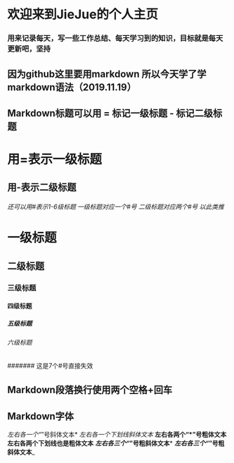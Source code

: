 # 欢迎来到JieJue的个人主页
### 用来记录每天，写一些工作总结、每天学习到的知识，目标就是每天更新吧，坚持

## 因为github这里要用markdown  所以今天学了学markdown语法（2019.11.19）
## Markdown标题可以用 = 标记一级标题  - 标记二级标题
用=表示一级标题
=============
用-表示二级标题
-------------
###### 还可以用#表示1-6级标题 一级标题对应一个#号 二级标题对应两个#号 以此类推
# 一级标题
## 二级标题
### 三级标题
#### 四级标题
##### 五级标题
###### 六级标题
####### 这是7个#号直接失效
## Markdown段落换行使用两个空格+回车  
## Markdown字体
*左右各一个“*”号斜体文本*
_左右各一个下划线斜体文本_
**左右各两个“*”号粗体文本**
__左右各两个下划线也是粗体文本__
***左右各三个“*”号粗斜体文本***
___左右各三个“_”号粗斜体文本___




